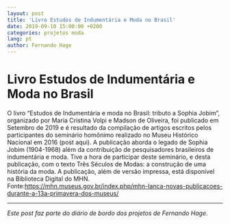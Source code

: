 ```yaml
---
layout: post
title: 'Livro Estudos de Indumentária e Moda no Brasil'
date: 2019-09-10 15:00:00 +0200
categories: projetos moda
lang: pt
author: Fernando Hage
---
```


# Livro Estudos de Indumentária e Moda no Brasil

O livro “Estudos de Indumentária e moda no Brasil: tributo a Sophia Jobim”, organizado por Maria Cristina Volpi e Madson de Oliveira, foi publicado em Setembro de 2019 e é resultado da compilação de artigos escritos pelos participantes do seminário homônimo realizado no Museu Histórico Nacional em 2016 (post aqui). A publicação aborda o legado de Sophia Jobim (1904-1968) além da contribuição de pesquisadores brasileiros de indumentária e moda. Tive a hora de participar deste seminário, e desta publicação, com o texto ​Três Séculos de Modas: a construção de uma história da moda. A publicação, além de versão impressa, está disponível na Biblioteca Digital do MHN.​Fonte:https://mhn.museus.gov.br/index.php/mhn-lanca-novas-publicacoes-durante-a-13a-primavera-dos-museus/

---

*Este post faz parte do diário de bordo dos projetos de Fernando Hage.*